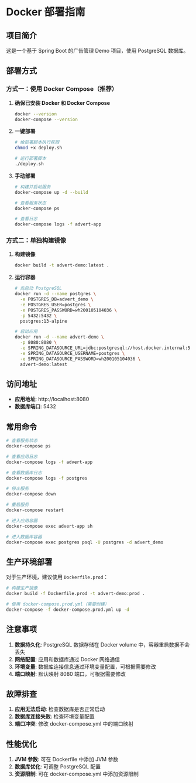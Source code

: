 # Docker 部署指南

## 项目简介
这是一个基于 Spring Boot 的广告管理 Demo 项目，使用 PostgreSQL 数据库。

## 部署方式

### 方式一：使用 Docker Compose（推荐）

1. **确保已安装 Docker 和 Docker Compose**
   ```bash
   docker --version
   docker-compose --version
   ```

2. **一键部署**
   ```bash
   # 给部署脚本执行权限
   chmod +x deploy.sh
   
   # 运行部署脚本
   ./deploy.sh
   ```

3. **手动部署**
   ```bash
   # 构建并启动服务
   docker-compose up -d --build
   
   # 查看服务状态
   docker-compose ps
   
   # 查看日志
   docker-compose logs -f advert-app
   ```

### 方式二：单独构建镜像

1. **构建镜像**
   ```bash
   docker build -t advert-demo:latest .
   ```

2. **运行容器**
   ```bash
   # 先启动 PostgreSQL
   docker run -d --name postgres \
     -e POSTGRES_DB=advert_demo \
     -e POSTGRES_USER=postgres \
     -e POSTGRES_PASSWORD=wh200105104036 \
     -p 5432:5432 \
     postgres:13-alpine
   
   # 启动应用
   docker run -d --name advert-demo \
     -p 8080:8080 \
     -e SPRING_DATASOURCE_URL=jdbc:postgresql://host.docker.internal:5432/advert_demo \
     -e SPRING_DATASOURCE_USERNAME=postgres \
     -e SPRING_DATASOURCE_PASSWORD=wh200105104036 \
     advert-demo:latest
   ```

## 访问地址

- **应用地址**: http://localhost:8080
- **数据库端口**: 5432

## 常用命令

```bash
# 查看服务状态
docker-compose ps

# 查看应用日志
docker-compose logs -f advert-app

# 查看数据库日志
docker-compose logs -f postgres

# 停止服务
docker-compose down

# 重启服务
docker-compose restart

# 进入应用容器
docker-compose exec advert-app sh

# 进入数据库容器
docker-compose exec postgres psql -U postgres -d advert_demo
```

## 生产环境部署

对于生产环境，建议使用 `Dockerfile.prod`：

```bash
# 构建生产镜像
docker build -f Dockerfile.prod -t advert-demo:prod .

# 使用 docker-compose.prod.yml（需要创建）
docker-compose -f docker-compose.prod.yml up -d
```

## 注意事项

1. **数据持久化**: PostgreSQL 数据存储在 Docker volume 中，容器重启数据不会丢失
2. **网络配置**: 应用和数据库通过 Docker 网络通信
3. **环境变量**: 数据库连接信息通过环境变量配置，可根据需要修改
4. **端口映射**: 默认映射 8080 端口，可根据需要修改

## 故障排查

1. **应用无法启动**: 检查数据库是否正常启动
2. **数据库连接失败**: 检查环境变量配置
3. **端口冲突**: 修改 docker-compose.yml 中的端口映射

## 性能优化

1. **JVM 参数**: 可在 Dockerfile 中添加 JVM 参数
2. **数据库优化**: 可调整 PostgreSQL 配置
3. **资源限制**: 可在 docker-compose.yml 中添加资源限制 